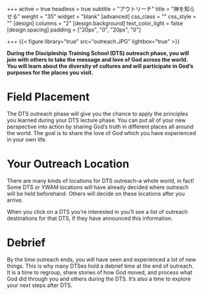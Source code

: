+++
active = true
headless = true
subtitle = "アウトリーチ"
title = "神を知らせる"
weight = "35"
widget = "blank"
[advanced]
css_class = ""
css_style = ""
[design]
columns = "2"
[design.background]
text_color_light = false
[design.spacing]
padding = ["20px", "0", "20px", "0"]

+++
{{< figure library="true" src="outreach.JPG" lightbox="true" >}}

**During the Discipleship Training School (DTS) outreach phase, you will join with others to take the message and love of God across the world. You will learn about the diversity of cultures and will participate in God’s purposes for the places you visit.**

# Field Placement

The DTS outreach phase will give you the chance to apply the principles you learned during your DTS lecture phase. You can put all of your new perspective into action by sharing God’s truth in different places all around the world. The goal is to share the love of God which you have experienced in your own life.

# Your Outreach Location

There are many kinds of locations for DTS outreach–a whole world, in fact! Some DTS or YWAM locations will have already decided where outreach will be held beforehand. Others will decide on these locations after you arrive.

When you click on a DTS you’re interested in you’ll see a list of outreach destinations for that DTS, if they have announced this information.

# Debrief

By the time outreach ends, you will have seen and experienced a lot of new things. This is why many DTSes hold a debrief time at the end of outreach. It is a time to regroup, share stories of how God moved, and process what God did through you and others during the DTS. It’s also a time to explore your next steps after DTS.